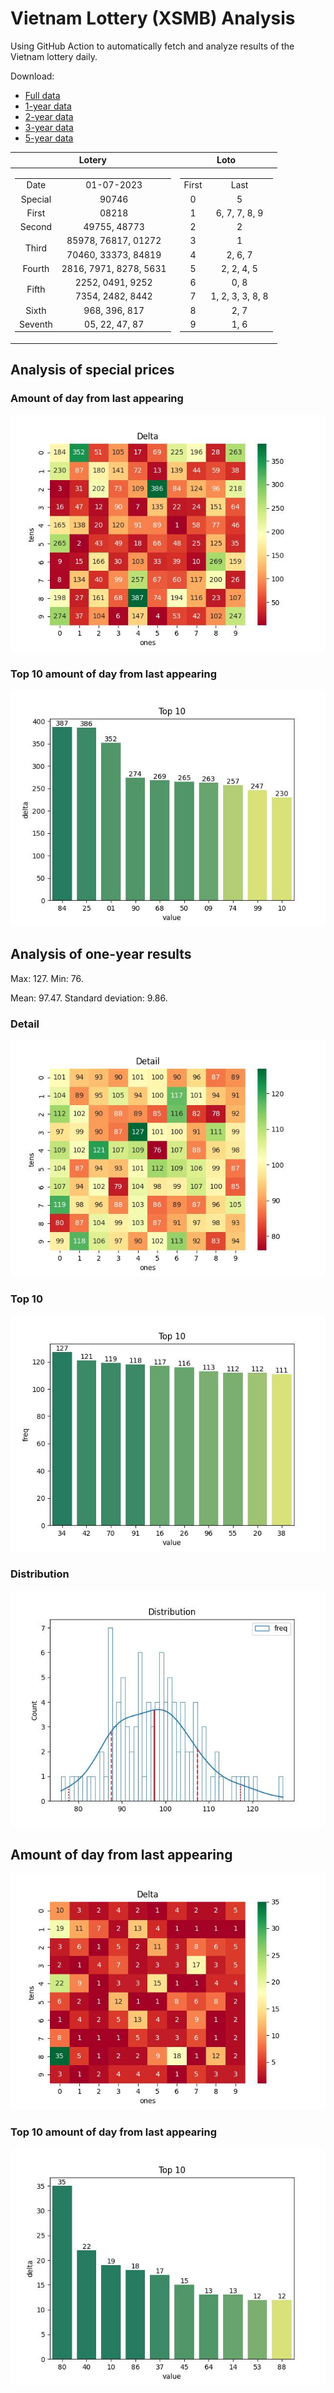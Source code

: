 # Vietnam Lottery (XSMB) Analysis

Using GitHub Action to automatically fetch and analyze results of the Vietnam lottery daily.

Download:

* [Full data](https://raw.githubusercontent.com/khiemdoan/vietnam-lottery-xsmb-analysis/main/results/xsmb.csv)
* [1-year data](https://raw.githubusercontent.com/khiemdoan/vietnam-lottery-xsmb-analysis/main/results/xsmb_1_year.csv)
* [2-year data](https://raw.githubusercontent.com/khiemdoan/vietnam-lottery-xsmb-analysis/main/results/xsmb_2_year.csv)
* [3-year data](https://raw.githubusercontent.com/khiemdoan/vietnam-lottery-xsmb-analysis/main/results/xsmb_3_year.csv)
* [5-year data](https://raw.githubusercontent.com/khiemdoan/vietnam-lottery-xsmb-analysis/main/results/xsmb_5_year.csv)

| Lotery      | Loto |
| :-----------: | :-----------: |
| <table><tr><td>Date</td><td>01-07-2023</td></tr><tr><td>Special</td><td>90746</td></tr><tr><td>First</td><td>08218</td></tr><tr><td>Second</td><td>49755, 48773</td></tr><tr><td rowspan="2">Third</td><td>85978, 76817, 01272</td></tr><tr><td>70460, 33373, 84819</td></tr><tr><td>Fourth</td><td>2816, 7971, 8278, 5631</td></tr><tr><td rowspan="2">Fifth</td><td>2252, 0491, 9252</td></tr><tr><td>7354, 2482, 8442</td></tr><tr><td>Sixth</td><td>968, 396, 817</td></tr><tr><td>Seventh</td><td>05, 22, 47, 87</td></tr></table> | <table><tr><td>First</td><td>Last</td></tr><tr><td>0</td><td>5</td></tr><tr><td>1</td><td>6, 7, 7, 8, 9</td></tr><tr><td>2</td><td>2</td></tr><tr><td>3</td><td>1</td></tr><tr><td>4</td><td>2, 6, 7</td></tr><tr><td>5</td><td>2, 2, 4, 5</td></tr><tr><td>6</td><td>0, 8</td></tr><tr><td>7</td><td>1, 2, 3, 3, 8, 8</td></tr><tr><td>8</td><td>2, 7</td></tr><tr><td>9</td><td>1, 6</td></tr></table> |


<h2>Analysis of special prices</h2>

<h3>Amount of day from last appearing</h3>

![Delta](images/special_delta.jpg)

<h3>Top 10 amount of day from last appearing</h3>

![Delta top 10](images/special_delta_top_10.jpg)

<h2>Analysis of one-year results</h2>

Max: 127. Min: 76.

Mean: 97.47. Standard deviation: 9.86.

<h3>Detail</h3>

![Detail](images/heatmap.jpg)

<h3>Top 10</h3>

![Top 10](images/top-10.jpg)

<h3>Distribution</h3>

![Distribution](images/distribution.jpg)

<h2>Amount of day from last appearing</h2>

![Delta](images/delta.jpg)

<h3>Top 10 amount of day from last appearing</h3>

![Delta top 10](images/delta_top_10.jpg)